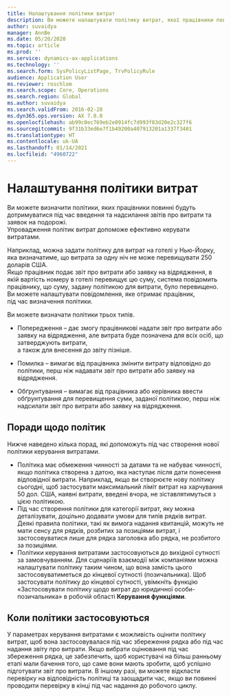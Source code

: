 ```yaml
---
title: Налаштування політики витрат
description: Ви можете налаштувати політику витрат, якої працівники повинні будуть дотримуватися під час введення та надсилання звітів про витрати та заявок на відрядження в Microsoft Dynamics 365 Finance.
author: suvaidya
manager: AnnBe
ms.date: 05/20/2020
ms.topic: article
ms.prod: ''
ms.service: dynamics-ax-applications
ms.technology: ''
ms.search.form: SysPolicyListPage, TrvPolicyRule
audience: Application User
ms.reviewer: roschlom
ms.search.scope: Core, Operations
ms.search.region: Global
ms.author: suvaidya
ms.search.validFrom: 2016-02-28
ms.dyn365.ops.version: AX 7.0.0
ms.openlocfilehash: ab99c0ec769eb2e0914fc7d993f83d20e2c327f6
ms.sourcegitcommit: 9f31b33ed6e7f1b49200a407913201a1337f3401
ms.translationtype: HT
ms.contentlocale: uk-UA
ms.lasthandoff: 01/14/2021
ms.locfileid: "4960722"
---
```

# <a name="set-up-expense-policies"></a>Налаштування політики витрат

Ви можете визначити політики, яких працівники повинні будуть дотримуватися під час введення та надсилання звітів про витрати та заявок на подорожі.         
Упровадження політик витрат допоможе ефективно керувати витратами.         

Наприклад, можна задати політику для витрат на готелі у Нью-Йорку, яка визначатиме, що витрата за одну ніч не може перевищувати 250 доларів США.       
Якщо працівник подає звіт про витрати або заявку на відрядження, в якій вартість номеру в готелі перевищує цю суму, система повідомить        
працівнику, що суму, задану політикою для витрати, було перевищено. Ви можете налаштувати повідомлення, яке отримає працівник,        
під час визначення політики.      
        
Ви можете визначати політики трьох типів.         
        
- Попередження – дає змогу працівникові надати звіт про витрати або заявку на відрядження, але витрата буде позначена для всіх осіб, що затверджують витрати,        
  а також для внесення до звіту пізніше.        

- Помилка – вимагає від працівника змінити витрату відповідно до політики, перш ніж надавати звіт про витрати або заявку на відрядження.       
 
 - Обґрунтування – вимагає від працівника або керівника ввести обґрунтування для перевищення суми, заданої політикою, перш ніж надсилати звіт про витрати або заявку на відрядження.        

## <a name="policy-tips"></a>Поради щодо політик
Нижче наведено кілька порад, які допоможуть під час створення нової політики керування витратами. 
* Політика має обмеження чинності за датами та не набуває чинності, якщо політика створена з датою, яка наступає після дати понесення відповідної витрати. Наприклад, якщо ви створюєте нову політику сьогодні, щоб застосувати максимальний ліміт витрат на харчування 50 дол. США, наявні витрати, введені вчора, не зіставлятимуться з цією політикою.
* Під час створення політики для категорії витрат, яку можна деталізувати, доцільно додавати умови для типів рядків витрат. Деякі правила політики, такі як вимога надання квитанцій, можуть не мати сенсу для рядків, розбитих за позиціями витрат, і застосовуватися лише для рядка заголовка або рядка, не розбитого за позиціями. 
* Політики керування витратами застосовуються до вихідної сутності за замовчуванням. Для сценаріїв взаємодії між компаніями можна налаштувати політику таким чином, що вона замість цього застосовуватиметься до кінцевої сутності (позичальника). Щоб застосувати політику до кінцевої сутності, увімкніть функцію «Застосовувати політику щодо витрат до юридичної особи-позичальника» в робочій області **Керування функціями**.

## <a name="when-to-evaluate-policies"></a>Коли політики застосовуються

У параметрах керування витратами є можливість оцінити політику витрат, щоб вона застосовувалася під час збереження рядка або під час надання звіту про витрати. Якщо вибрати оцінювання під час збереження рядка, це забезпечить, щоб користувачі на більш ранньому етапі мали бачення того, що саме вони мають зробити, щоб успішно підготувати звіт про витрати. В іншому разі, ви можете відкласти перевірку на відповідність політиці та заощадити час, якщо ви повинні проводити перевірку в кінці під час надання до робочого циклу.
